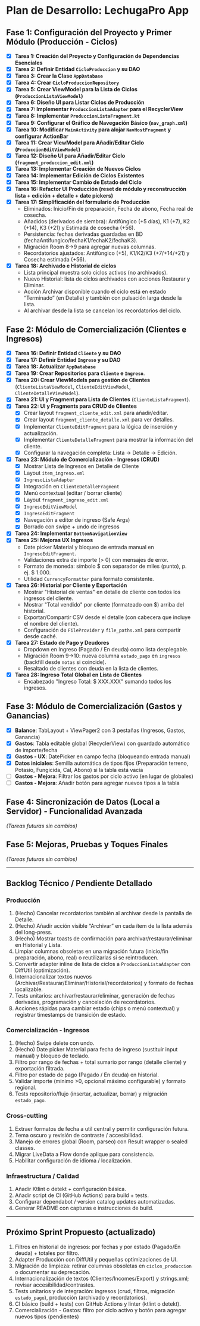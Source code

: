 # Plan de Desarrollo: LechugaPro App

## Fase 1: Configuración del Proyecto y Primer Módulo (Producción - Ciclos)

*   [x] **Tarea 1: Creación del Proyecto y Configuración de Dependencias Esenciales**
*   [x] **Tarea 2: Definir Entidad `CicloProduccion` y su DAO**
*   [x] **Tarea 3: Crear la Clase `AppDatabase`**
*   [x] **Tarea 4: Crear `CicloProduccionRepository`**
*   [x] **Tarea 5: Crear ViewModel para la Lista de Ciclos (`ProduccionListaViewModel`)**
*   [x] **Tarea 6: Diseño UI para Listar Ciclos de Producción**
*   [x] **Tarea 7: Implementar `ProduccionListaAdapter` para el RecyclerView**
*   [x] **Tarea 8: Implementar `ProduccionListaFragment.kt`**
*   [x] **Tarea 9: Configurar el Gráfico de Navegación Básico (`nav_graph.xml`)**
*   [x] **Tarea 10: Modificar `MainActivity` para alojar `NavHostFragment` y configurar ActionBar**
*   [x] **Tarea 11: Crear ViewModel para Añadir/Editar Ciclo (`ProduccionEditViewModel`)**
*   [x] **Tarea 12: Diseño UI para Añadir/Editar Ciclo (`fragment_produccion_edit.xml`)**
*   [x] **Tarea 13: Implementar Creación de Nuevos Ciclos**
*   [x] **Tarea 14: Implementar Edición de Ciclos Existentes**
*   [x] **Tarea 15: Implementar Cambio de Estado del Ciclo**
*   [x] **Tarea 16: Refactor UI Producción (reset de módulo y reconstrucción lista + edición + detalle + date pickers)**
*   [x] **Tarea 17: Simplificación del formulario de Producción**
    * Eliminados: Inicio/Fin de preparación, Fecha de abono, Fecha real de cosecha.
    * Añadidos (derivados de siembra): Antifúngico (+5 días), K1 (+7), K2 (+14), K3 (+21) y Estimada de cosecha (+56).
    * Persistencia: fechas derivadas guardadas en BD (fechaAntifungico/fechaK1/fechaK2/fechaK3).
    * Migración Room 8→9 para agregar nuevas columnas.
    * Recordatorios ajustados: Antifúngico (+5), K1/K2/K3 (+7/+14/+21) y Cosecha estimada (+56).
*   [x] **Tarea 18: Archivado e Historial de ciclos**
    * Lista principal muestra solo ciclos activos (no archivados).
    * Nuevo Historial: lista de ciclos archivados con acciones Restaurar y Eliminar.
    * Acción Archivar disponible cuando el ciclo está en estado “Terminado” (en Detalle) y también con pulsación larga desde la lista.
    * Al archivar desde la lista se cancelan los recordatorios del ciclo.

## Fase 2: Módulo de Comercialización (Clientes e Ingresos)

*   [x] **Tarea 16: Definir Entidad `Cliente` y su DAO**
*   [x] **Tarea 17: Definir Entidad `Ingreso` y su DAO**
*   [x] **Tarea 18: Actualizar `AppDatabase`**
*   [x] **Tarea 19: Crear Repositorios para `Cliente` e `Ingreso`**.
*   [x] **Tarea 20: Crear ViewModels para gestión de Clientes** (`ClienteListaViewModel`, `ClienteEditViewModel`, `ClienteDetalleViewModel`).
*   [x] **Tarea 21: UI y Fragment para Lista de Clientes** (`ClienteListaFragment`).
*   [x] **Tarea 22: UI y Fragments para CRUD de Clientes**
    *   [x] Crear layout `fragment_cliente_edit.xml` para añadir/editar.
    *   [x] Crear layout `fragment_cliente_detalle.xml` para ver detalles.
    *   [x] Implementar `ClienteEditFragment` para la lógica de inserción y actualización.
    *   [x] Implementar `ClienteDetalleFragment` para mostrar la información del cliente.
    *   [x] Configurar la navegación completa: Lista -> Detalle -> Edición.
*   [x] **Tarea 23: Módulo de Comercialización - Ingresos (CRUD)**
    *   [x] Mostrar Lista de Ingresos en Detalle de Cliente
    *   [x] Layout `item_ingreso.xml`
    *   [x] `IngresoListaAdapter`
    *   [x] Integración en `ClienteDetalleFragment`
    *   [x] Menú contextual (editar / borrar cliente)
    *   [x] Layout `fragment_ingreso_edit.xml`
    *   [x] `IngresoEditViewModel`
    *   [x] `IngresoEditFragment`
    *   [x] Navegación a editor de ingreso (Safe Args)
    *   [x] Borrado con swipe + undo de ingresos
*   [x] **Tarea 24: Implementar `BottomNavigationView`**
*   [x] **Tarea 25: Mejoras UX Ingresos**
    *   Date picker Material y bloqueo de entrada manual en `IngresoEditFragment`.
    *   Validaciones extra de importe (> 0) con mensajes de error.
    *   Formato de moneda: símbolo $ con separador de miles (punto), p. ej. $ 1.000.
    *   Utilidad `CurrencyFormatter` para formato consistente.
*   [x] **Tarea 26: Historial por Cliente y Exportación**
    *   Mostrar "Historial de ventas" en detalle de cliente con todos los ingresos del cliente.
    *   Mostrar "Total vendido" por cliente (formateado con $) arriba del historial.
    *   Exportar/Compartir CSV desde el detalle (con cabecera que incluye el nombre del cliente).
    *   Configuración de `FileProvider` y `file_paths.xml` para compartir desde caché.
*   [x] **Tarea 27: Estado de Pago y Deudores**
    *   Dropdown en Ingreso (Pagado / En deuda) como lista desplegable.
    *   Migración Room 9→10: nueva columna `estado_pago` en `ingresos` (backfill desde `notas` si coincide).
    *   Resaltado de clientes con deuda en la lista de clientes.
*   [x] **Tarea 28: Ingreso Total Global en Lista de Clientes**
    *   Encabezado "Ingreso Total: $ XXX.XXX" sumando todos los ingresos.

## Fase 3: Módulo de Comercialización (Gastos y Ganancias)
*   [x] **Balance**: TabLayout + ViewPager2 con 3 pestañas (Ingresos, Gastos, Ganancia)
*   [x] **Gastos**: Tabla editable global (RecyclerView) con guardado automático de importe/fecha
*   [x] **Gastos - UX**: DatePicker en campo fecha (bloqueando entrada manual)
*   [x] **Datos iniciales**: Semilla automática de tipos fijos (Preparación terreno, Potasio, Fungicida, Cal, Abono) si la tabla está vacía
*   [ ] **Gastos - Mejora**: Filtrar los gastos por ciclo activo (en lugar de globales)
*   [ ] **Gastos - Mejora**: Añadir botón para agregar nuevos tipos a la tabla

## Fase 4: Sincronización de Datos (Local a Servidor) - Funcionalidad Avanzada
*(Tareas futuras sin cambios)*

## Fase 5: Mejoras, Pruebas y Toques Finales
*(Tareas futuras sin cambios)*

---

## Backlog Técnico / Pendiente Detallado

### Producción
1. (Hecho) Cancelar recordatorios también al archivar desde la pantalla de Detalle.
2. (Hecho) Añadir acción visible “Archivar” en cada ítem de la lista además del long-press.
3. (Hecho) Mostrar toasts de confirmación para archivar/restaurar/eliminar en Historial y Lista.
4. Limpiar columnas obsoletas en una migración futura (inicio/fin preparación, abono, real) o reutilizarlas si se reintroducen.
5. Convertir adapter inline de lista de ciclos a `ProduccionListaAdapter` con DiffUtil (optimización).
6. Internacionalizar textos nuevos (Archivar/Restaurar/Eliminar/Historial/recordatorios) y formato de fechas localizable.
7. Tests unitarios: archivar/restaurar/eliminar, generación de fechas derivadas, programación y cancelación de recordatorios.
8. Acciones rápidas para cambiar estado (chips o menú contextual) y registrar timestamps de transición de estado.

### Comercialización - Ingresos
1. (Hecho) Swipe delete con undo.
2. (Hecho) Date picker Material para fecha de ingreso (sustituir input manual) y bloqueo de teclado.
3. Filtro por rango de fechas + total sumario por rango (detalle cliente) y exportación filtrada.
4. Filtro por estado de pago (Pagado / En deuda) en historial.
5. Validar importe (mínimo >0, opcional máximo configurable) y formato regional.
6. Tests repositorio/flujo (insertar, actualizar, borrar) y migración `estado_pago`.

### Cross-cutting
1. Extraer formatos de fecha a util central y permitir configuración futura.
2. Tema oscuro y revisión de contraste / accesibilidad.
3. Manejo de errores global (Room, parseo) con Result wrapper o sealed classes.
4. Migrar LiveData a Flow donde aplique para consistencia.
5. Habilitar configuración de idioma / localización.

### Infraestructura / Calidad
1. Añadir Ktlint o detekt + configuración básica.
2. Añadir script de CI (GitHub Actions) para build + tests.
3. Configurar dependabot / version catalog updates automatizadas.
4. Generar README con capturas e instrucciones de build.

---

## Próximo Sprint Propuesto (actualizado)
1. Filtros en historial de ingresos: por fechas y por estado (Pagado/En deuda) + totales por filtro.
2. Adapter Producción con DiffUtil y pequeñas optimizaciones de UI.
3. Migración de limpieza: retirar columnas obsoletas en `ciclos_produccion` o documentar su deprecación.
4. Internacionalización de textos (Clientes/Incomes/Export) y strings.xml; revisar accesibilidad/contrastes.
5. Tests unitarios y de integración: ingresos (crud, filtros, migración `estado_pago`), producción (archivado y recordatorios).
6. CI básico (build + tests) con GitHub Actions y linter (ktlint o detekt).
 7. Comercialización - Gastos: filtro por ciclo activo y botón para agregar nuevos tipos (pendientes)